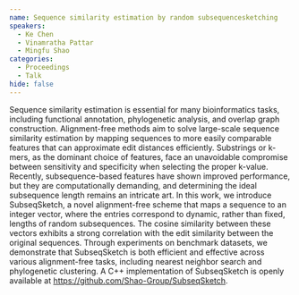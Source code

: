 ```yaml
---
name: Sequence similarity estimation by random subsequencesketching
speakers:
  - Ke Chen
  - Vinamratha Pattar
  - Mingfu Shao
categories:
  - Proceedings
  - Talk
hide: false
---
```


Sequence similarity estimation is essential for many
bioinformatics tasks, including functional annotation,
phylogenetic analysis, and overlap graph construction.
Alignment-free methods aim to solve large-scale sequence
similarity estimation by mapping sequences to more easily
comparable features that can approximate edit distances
efficiently. Substrings or k-mers, as the dominant choice
of features, face an unavoidable compromise between
sensitivity and specificity when selecting the proper
k-value. Recently, subsequence-based features have shown
improved performance, but they are computationally
demanding, and determining the ideal subsequence length
remains an intricate art. In this work, we introduce
SubseqSketch, a novel alignment-free scheme that maps a
sequence to an integer vector, where the entries correspond
to dynamic, rather than fixed, lengths of random
subsequences. The cosine similarity between these vectors
exhibits a strong correlation with the edit similarity
between the original sequences. Through experiments on
benchmark datasets, we demonstrate that SubseqSketch is
both efficient and effective across various alignment-free
tasks, including nearest neighbor search and phylogenetic
clustering. A C++ implementation of SubseqSketch is openly
available at https://github.com/Shao-Group/SubseqSketch.